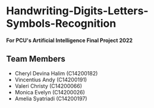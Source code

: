 # Handwriting-Digits-Letters-Symbols-Recognition

#### For PCU's Artificial Intelligence Final Project 2022

## Team Members
- Cheryl Devina Halim (C14200182)
- Vincentius Andy (C14200191)
- Valeri Christy (C14200066)
- Monica Evelyn (C14200026)
- Amelia Syatriadi (C14200197)
